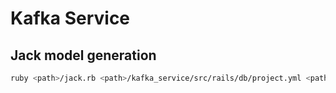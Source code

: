 # Kafka Service 

## Jack model generation
```sh
ruby <path>/jack.rb <path>/kafka_service/src/rails/db/project.yml <path>/kafka_service/src/java
```
